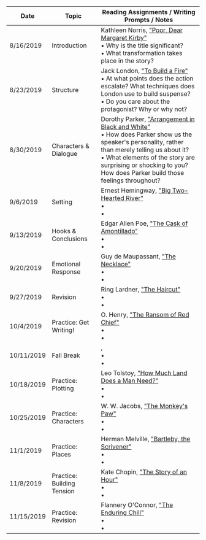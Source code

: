 | Date | Topic | Reading Assignments / Writing Prompts / Notes |
| ---  | ---   | ---                                           |
|8/16/2019|Introduction|Kathleen Norris, ["Poor, Dear Margaret Kirby"](https://americanliterature.com/author/kathleen-norris/short-story/poor-dear-margaret-kirby) <br>• Why is the title significant?<br>• What transformation takes place in the story?|
|8/23/2019|Structure|Jack London, ["To Build a Fire"](https://americanenglish.state.gov/files/ae/resource_files/to-build-a-fire.pdf) <br>• At what points does the action escalate? What techniques does London use to build suspense?<br>• Do you care about the protagonist? Why or why not?|
|8/30/2019|Characters & Dialogue|Dorothy Parker, ["Arrangement in Black and White"](https://biblioklept.org/2015/08/20/read-arrangement-in-black-and-white-a-short-story-by-dorothy-parker/) <br>• How does Parker show us the speaker's personality, rather than merely telling us about it?<br>• What elements of the story are surprising or shocking to you? How does Parker build those feelings throughout?|
|9/6/2019|Setting|Ernest Hemingway, ["Big Two-Hearted River"](https://eng270b.files.wordpress.com/2014/01/hemingway_river.pdf) <br>• <br>• |
|9/13/2019|Hooks & Conclusions|Edgar Allen Poe, ["The Cask of Amontillado"](https://www.poemuseum.org/the-cask-of-amontillado) <br>• <br>• |
|9/20/2019|Emotional Response|Guy de Maupassant, ["The Necklace"](http://www.eastoftheweb.com/short-stories/UBooks/Neck.shtml) <br>• <br>• |
|9/27/2019|Revision|Ring Lardner, ["The Haircut"](https://www.classicshorts.com/stories/haircut.html) <br>• <br>• |
|10/4/2019|Practice: Get Writing!|O. Henry, ["The Ransom of Red Chief"](https://en.wikisource.org/wiki/The_Ransom_of_Red_Chief) <br>• <br>• |
|10/11/2019|Fall Break|, []() <br>• <br>• |
|10/18/2019|Practice: Plotting|Leo Tolstoy, ["How Much Land Does a Man Need?"](https://ebooks.adelaide.edu.au/t/tolstoy/leo/t65wm/chapter4.html) <br>• <br>• |
|10/25/2019|Practice: Characters|W. W. Jacobs, ["The Monkey's Paw"](https://americanliterature.com/author/w-w-jacobs/short-story/the-monkeys-paw) <br>• <br>• |
|11/1/2019|Practice: Places|Herman Melville, ["Bartleby, the Scrivener"](https://americanliterature.com/author/herman-melville/short-story/bartleby-the-scrivener) <br>• <br>• |
|11/8/2019|Practice: Building Tension|Kate Chopin, ["The Story of an Hour"](https://americanliterature.com/author/kate-chopin/short-story/the-story-of-an-hour) <br>• <br>• |
|11/15/2019|Practice: Revision|Flannery O'Connor, ["The Enduring Chill"](https://d2wldr9tsuuj1b.cloudfront.net/2741/documents/2017/1/The-Complete-Stories-Flannery-OConnor.pdf) <br>• <br>• |
